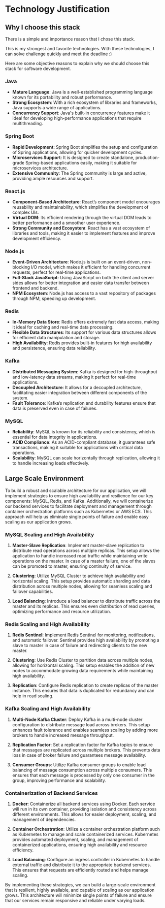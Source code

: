 # Technology Justification

## Why I choose this stack

There is a simple and importance reason that I chose this stack.

This is my strongest and favorite technologies. With these technologies, I can solve challenge quickly and meet the deadline :)

Here are some objective reasons to explain why we should choose this stack for software development. 

### Java
- **Mature Language**: Java is a well-established programming language known for its portability and robust performance.
- **Strong Ecosystem**: With a rich ecosystem of libraries and frameworks, Java supports a wide range of applications.
- **Concurrency Support**: Java's built-in concurrency features make it ideal for developing high-performance applications that require multithreading.

### Spring Boot
- **Rapid Development**: Spring Boot simplifies the setup and configuration of Spring applications, allowing for quicker development cycles.
- **Microservices Support**: It is designed to create standalone, production-grade Spring-based applications easily, making it suitable for microservices architecture.
- **Extensive Community**: The Spring community is large and active, providing ample resources and support.

### React.js
- **Component-Based Architecture**: React’s component model encourages reusability and maintainability, which simplifies the development of complex UIs.
- **Virtual DOM**: Its efficient rendering through the virtual DOM leads to better performance and a smoother user experience.
- **Strong Community and Ecosystem**: React has a vast ecosystem of libraries and tools, making it easier to implement features and improve development efficiency.

### Node.js
- **Event-Driven Architecture**: Node.js is built on an event-driven, non-blocking I/O model, which makes it efficient for handling concurrent requests, perfect for real-time applications.
- **Full-Stack JavaScript**: Using JavaScript on both the client and server sides allows for better integration and easier data transfer between frontend and backend.
- **NPM Ecosystem**: Node.js has access to a vast repository of packages through NPM, speeding up development.

### Redis
- **In-Memory Data Store**: Redis offers extremely fast data access, making it ideal for caching and real-time data processing.
- **Flexible Data Structures**: Its support for various data structures allows for efficient data manipulation and storage.
- **High Availability**: Redis provides built-in features for high availability and persistence, ensuring data reliability.

### Kafka
- **Distributed Messaging System**: Kafka is designed for high-throughput and low-latency data streams, making it perfect for real-time applications.
- **Decoupled Architecture**: It allows for a decoupled architecture, facilitating easier integration between different components of the system.
- **Fault Tolerance**: Kafka’s replication and durability features ensure that data is preserved even in case of failures.

### MySQL
- **Reliability**: MySQL is known for its reliability and consistency, which is essential for data integrity in applications.
- **ACID Compliance**: As an ACID-compliant database, it guarantees safe transactions, making it suitable for applications with critical data operations.
- **Scalability**: MySQL can scale horizontally through replication, allowing it to handle increasing loads effectively.


## Large Scale Environment

To build a robust and scalable architecture for our application, we will implement strategies to ensure high availability and resilience for our key components:
MySQL, Redis, and Kafka. Additionally, we will containerize our backend services to facilitate deployment and management through container orchestration platforms such as Kubernetes or AWS ECS.
This approach will help us eliminate single points of failure and enable easy scaling as our application grows.

### MySQL Scaling and High Availability

1. **Master-Slave Replication**: Implement master-slave replication to distribute read operations across multiple replicas.
   This setup allows the application to handle increased read traffic while maintaining write operations on the master. In case of a master failure, one of the slaves can be promoted to master, ensuring continuity of service.

2. **Clustering**: Utilize MySQL Cluster to achieve high availability and horizontal scaling. This setup provides automatic sharding and data distribution across multiple nodes, allowing for seamless scaling and failover capabilities.

3. **Load Balancing**: Introduce a load balancer to distribute traffic across the master and its replicas. This ensures even distribution of read queries, optimizing performance and resource utilization.

### Redis Scaling and High Availability

1. **Redis Sentinel**: Implement Redis Sentinel for monitoring, notifications, and automatic failover. Sentinel provides high availability by promoting a slave to master in case of failure and redirecting clients to the new master.

2. **Clustering**: Use Redis Cluster to partition data across multiple nodes, allowing for horizontal scaling. This setup enables the addition of new nodes to accommodate growing data requirements while maintaining high availability.

3. **Replication**: Configure Redis replication to create replicas of the master instance. This ensures that data is duplicated for redundancy and can help in read scaling.

### Kafka Scaling and High Availability

1. **Multi-Node Kafka Cluster**: Deploy Kafka in a multi-node cluster configuration to distribute message load across brokers. This setup enhances fault tolerance and enables seamless scaling by adding more brokers to handle increased message throughput.

2. **Replication Factor**: Set a replication factor for Kafka topics to ensure that messages are replicated across multiple brokers. This prevents data loss in case of broker failure and guarantees message availability.

3. **Consumer Groups**: Utilize Kafka consumer groups to enable load balancing of message consumption across multiple consumers. This ensures that each message is processed by only one consumer in the group, improving performance and scalability.

### Containerization of Backend Services

1. **Docker**: Containerize all backend services using Docker. Each service will run in its own container, providing isolation and consistency across different environments. This allows for easier deployment, scaling, and management of dependencies.

2. **Container Orchestration**: Utilize a container orchestration platform such as Kubernetes to manage and scale containerized services. Kubernetes provides automated deployment, scaling, and management of containerized applications, ensuring high availability and resource efficiency.

3. **Load Balancing**: Configure an ingress controller in Kubernetes to handle external traffic and distribute it to the appropriate backend services. This ensures that requests are efficiently routed and helps manage scaling.

By implementing these strategies, we can build a large-scale environment that is resilient, highly available, and capable of scaling as our application grows. This architecture will minimize single points of failure and ensure that our services remain responsive and reliable under varying loads.
